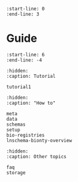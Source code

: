 ```{include} ../README.md
:start-line: 0
:end-line: 3
```

# Guide

```{include} ../README.md
:start-line: 6
:end-line: -4
```

```{toctree}
:hidden:
:caption: Tutorial

tutorial1
```

```{toctree}
:hidden:
:caption: "How to"

meta
data
schemas
setup
bio-registries
lnschema-bionty-overview
```

```{toctree}
:hidden:
:caption: Other topics

faq
storage
```
